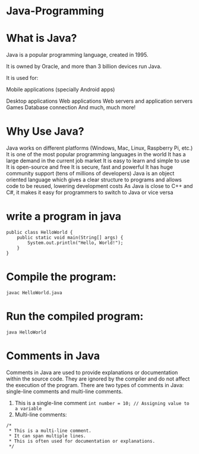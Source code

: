 # Java-Programming

# What is Java?
Java is a popular programming language, created in 1995.

It is owned by Oracle, and more than 3 billion devices run Java.

It is used for:

Mobile applications (specially Android apps)   

Desktop applications
Web applications
Web servers and application servers
Games
Database connection
And much, much more!

# Why Use Java?
Java works on different platforms (Windows, Mac, Linux, Raspberry Pi, etc.)
It is one of the most popular programming languages in the world
It has a large demand in the current job market
It is easy to learn and simple to use
It is open-source and free
It is secure, fast and powerful
It has huge community support (tens of millions of developers)
Java is an object oriented language which gives a clear structure to programs and allows code to be reused, lowering development costs
As Java is close to C++ and C#, it makes it easy for programmers to switch to Java or vice versa

# write a program in java 
```
public class HelloWorld {
    public static void main(String[] args) {
        System.out.println("Hello, World!");
    }
}
```
# Compile the program:
` javac HelloWorld.java `

# Run the compiled program:
` java HelloWorld `

# Comments in Java

Comments in Java are used to provide explanations or documentation within the source code. They are ignored by the compiler and do not affect the execution of the program. There are two types of comments in Java: single-line comments and multi-line comments.
1. This is a single-line comment 
`int number = 10; // Assigning value to a variable`
2. Multi-line comments:
```
/*
 * This is a multi-line comment.
 * It can span multiple lines.
 * This is often used for documentation or explanations.
 */
```
